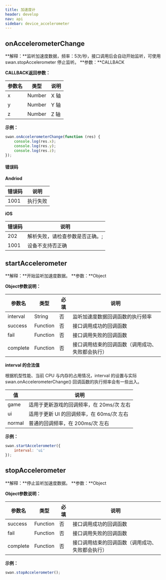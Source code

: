 ```yaml
---
title: 加速度计
header: develop
nav: api
sidebar: device_accelerometer
---
```



## onAccelerometerChange

**解释：**监听加速度数据，频率：5次/秒，接口调用后会自动开始监听，可使用 swan.stopAccelerometer 停止监听。
**参数：**CALLBACK

**CALLBACK返回参数：**

|参数名 |类型  |说明|
|---- | ---- | ---- |
|x |Number |X 轴|
|y |Number |Y 轴|
|z |Number |Z 轴|

**示例：**
<!-- <a href="swanide://fragment/0408f2415879e6fda656fd9f627e2ed81540399039" title="在开发者工具中预览效果" target="_blank">在开发者工具中预览效果</a> -->


```javascript
swan.onAccelerometerChange(function (res) {
    console.log(res.x);
    console.log(res.y);
    console.log(res.z);
});
```

#### 错误码

**Andriod**

|错误码|说明|
|--|--|
|1001|执行失败 |

**iOS**

|错误码|说明|
|--|--|
|202|解析失败，请检查参数是否正确。;|
|1001|设备不支持否正确|
## startAccelerometer

**解释：**开始监听加速度数据。
**参数：**Object

**Object参数说明：**

|参数名 |类型  |必填  |说明|
|---- | ---- | ---- |---- |
|interval|String |否 |监听加速度数据回调函数的执行频率|
|success |Function  |  否 |  接口调用成功的回调函数|
|fail  |  Function |   否 |  接口调用失败的回调函数|
|complete |   Function |   否  | 接口调用结束的回调函数（调用成功、失败都会执行）|

**interval 的合法值**

根据机型性能、当前 CPU 与内存的占用情况，interval 的设置与实际 swan.onAccelerometerChange() 回调函数的执行频率会有一些出入。

|值 |说明|
|---- | ---- |
|game |适用于更新游戏的回调频率，在 20ms/次 左右|
|ui |适用于更新 UI 的回调频率，在 60ms/次 左右|
|normal |普通的回调频率，在 200ms/次 左右|

**示例：**

```javascript
swan.startAccelerometer({
    interval: 'ui'
});
```

## stopAccelerometer

**解释：**停止监听加速度数据。
**参数：**Object

**Object参数说明：**

|参数名 |类型  |必填  |说明|
|---- | ---- | ---- |---- |
|success |Function  |  否 |  接口调用成功的回调函数|
|fail  |  Function |   否 |  接口调用失败的回调函数|
|complete |   Function |   否  | 接口调用结束的回调函数（调用成功、失败都会执行）|

**示例：**

```javascript
swan.stopAccelerometer();
```
